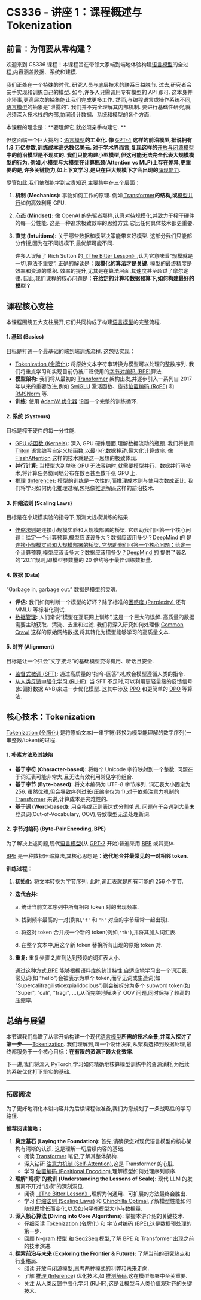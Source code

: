 # CS336 - 讲座 1：课程概述与 Tokenization
## 前言：为何要从零构建？
欢迎来到 CS336 课程！本课程旨在带领大家端到端地体验构建[语言模型](./Lecture1-Language-Models.md)的全过程,内容涵盖数据、系统和建模. 
  
我们正处在一个特殊的时代. 研究人员与底层技术的联系日益脱节. 过去,研究者会亲手实现和训练自己的模型. 如今,许多人只需调用专有模型的 API 即可. 这本身并非坏事,更高层次的抽象能让我们完成更多工作. 然而,与编程语言或操作系统不同,[语言模型](./Lecture1-Language-Models.md)的抽象是“泄露的”. 我们并不完全理解其内部机制. 要进行基础性研究,就必须深入技术栈的内部,协同设计数据、系统和模型的各个方面. 
  
本课程的理念是：**要理解它,就必须亲手构建它. **
  
但这面临一个巨大挑战：[语言模型](./Lecture1-Language-Models.md)**的工业化. 像** [GPT-4](./Lecture1-GPT-4.md) **这样的前沿模型,据说拥有 1.8 万亿参数,训练成本高达数亿美元. 对于学术界而言,复现这样的**[开放与闭源模型](./Lecture1-Open-vs-Closed-Models.md)**中的前沿模型是不现实的. 我们只能构建小型模型,但这可能无法完全代表大规模模型的行为. 例如,小模型与大模型在计算瓶颈(Attention vs MLP)上存在差异,更重要的是,许多关键能力,如上下文学习,是只在巨大规模下才会出现的**[涌现能力](./Lecture1-Emergent-Behavior.md). 
  
尽管如此,我们依然能学到宝贵知识,主要集中在三个层面：
1. **机制 (Mechanics):** 事物如何工作的原理. 例如,[Transformer](./Lecture1-Transformer.md)**的结构,或**[模型并行](./Lecture1-Model-Parallelism.md)如何高效利用 GPU. 
2. **心态 (Mindset):** 像 OpenAI 的先驱者那样,认真对待规模化,并致力于榨干硬件的每一分性能. 这是一种追求极致效率的思维方式,它比任何具体技术都更重要. 
3. **直觉 (Intuitions):** 关于哪些数据和模型决策能带来好模型. 这部分我们只能部分传授,因为在不同规模下,最优解可能不同. 
  
   许多人误解了 Rich Sutton 的[《The Bitter Lesson》](./Lecture1-The-Bitter-Lesson.md),认为它意味着“规模就是一切,算法不重要”. 正确的解读是：**规模化的算法才是关键**. 模型的最终精度是效率和资源的乘积. 效率的提升,尤其是在算法层面,其速度甚至超过了摩尔定律. 因此,我们课程的核心问题是：**在给定的计算和数据预算下,如何构建最好的模型？**
## 课程核心支柱
本课程围绕五大支柱展开,它们共同构成了构建[语言模型](./Lecture1-Language-Models.md)的完整流程. 
#### 1. 基础 (Basics)
目标是打通一个最基础的端到端训练流程. 这包括实现：
- [Tokenization (令牌化)](./Lecture1-Tokenization.md)**:** 将原始文本字符串转换为模型可以处理的整数序列. 我们将重点学习和实现目前仍被广泛使用的[字节对编码 (BPE)](./Lecture1-Byte-Pair-Encoding.md)算法. 
- **模型架构:** 我们将从最初的 [Transformer](./Lecture1-Transformer.md) 架构出发,并逐步引入一系列自 2017 年以来的重要改进,例如 [SwiGLU](./Lecture1-SwiGLU.md) 激活函数、[旋转位置编码 (RoPE)](./Lecture1-Rotary-Positional-Embeddings.md) 和 [RMSNorm](./Lecture1-RMSNorm.md) 等. 
- **训练:** 使用 [AdamW 优化器](./Lecture1-AdamW-Optimizer.md) 设置一个完整的训练循环. 
#### 2. 系统 (Systems)
目标是榨干硬件的每一分性能. 
- [GPU 核函数 (Kernels)](./Lecture1-GPU-Kernels.md)**:** 深入 GPU 硬件层面,理解数据流动的瓶颈. 我们将使用 [Triton](./Lecture1-Triton.md) 语言编写自定义核函数,以最小化数据移动,最大化计算效率. 像 [FlashAttention](./Lecture1-FlashAttention.md) 这样的技术就是这一思想的极致体现. 
- **并行计算:** 当模型大到单张 GPU 无法容纳时,就需要[模型并行](./Lecture1-Model-Parallelism.md)、数据并行等技术,将计算任务协同地分布在数百甚至数千张 GPU 上. 
- [推理 (Inference)](./Lecture1-Inference.md)**:** 模型的训练是一次性的,而推理成本则与使用次数成正比. 我们将学习如何优化推理过程,包括像[推测解码](./Lecture1-Speculative-Decoding.md)这样的前沿技术. 
#### 3. 伸缩法则 (Scaling Laws)
目标是在小规模实验的指导下,预测大规模训练的结果. 
- [伸缩法则](./Lecture1-Scaling-Laws.md)是连接小规模实验和大规模部署的桥梁. 它帮助我们回答一个核心问题：给定一个计算预算,模型应该设多大？数据应该用多少？DeepMind 的 [是连接小规模实验和大规模部署的桥梁. 它帮助我们回答一个核心问题：给定一个计算预算,模型应该设多大？数据应该用多少？DeepMind 的 ](./Lecture1-Chinchilla-Optimal.md) 提供了著名的“20:1”规则,即模型参数量的 20 倍约等于最佳训练数据量. 
#### 4. 数据 (Data)
“Garbage in, garbage out.” 数据是模型的灵魂. 
- **评估:** 我们如何判断一个模型的好坏？除了标准的[困惑度 (Perplexity)](./Lecture1-Perplexity.md),还有 MMLU 等标准化测试. 
- [数据管理](./Lecture1-Data-Curation.md)**:** 人们常说“模型在互联网上训练”,这是一个巨大的误解. 高质量的数据需要主动获取、清洗、去重和过滤. 我们将深入研究如何处理像 [Common Crawl](./Lecture1-Common-Crawl.md) 这样的原始网络数据,将其转化为模型能够学习的高质量文本. 
#### 5. 对齐 (Alignment)
目标是让一个只会“文字接龙”的基础模型变得有用、听话且安全. 
- [监督式微调 (SFT)](./Lecture1-Supervised-Fine-Tuning.md)**:** 通过高质量的“指令-回答”对,教会模型遵循人类的指令. 
- [从人类反馈中强化学习 (RLHF)](./Lecture1-RLHF.md)**:** 当 SFT 不足时,可以利用更轻量级的反馈信号(如偏好数据 A>B)来进一步优化模型. 这其中涉及 [PPO](./Lecture1-PPO.md) 和更简单的 [DPO](./Lecture1-DPO.md) 等算法. 
## 核心技术：Tokenization
[Tokenization (令牌化)](./Lecture1-Tokenization.md) 是将原始文本(一串字符)转换为模型能理解的数字序列(一串整数/token)的过程. 
#### 1. 朴素方法及其缺陷
- **基于字符 (Character-based):** 将每个 Unicode 字符映射到一个整数. 问题在于词汇表可能非常大,且无法有效利用常见字符组合. 
- **基于字节 (Byte-based):** 将文本编码为 UTF-8 字节序列. 词汇表大小固定为 256. 虽然优雅,但会导致序列过长(压缩率仅为 1),对于依赖[注意力机制](./Lecture1-Self-Attention.md)的 [Transformer](./Lecture1-Transformer.md) 来说,计算成本是灾难性的. 
- **基于词 (Word-based):** 用空格或正则表达式分割单词. 问题在于会遇到大量未登录词(Out-of-Vocabulary, OOV),导致模型无法处理新词. 
#### 2. 字节对编码 (Byte-Pair Encoding, BPE)
为了解决上述问题,现代[语言模型](./Lecture1-Language-Models.md)(从 [GPT-2](./Lecture1-GPT-4.md) 开始)普遍采用 [BPE](./Lecture1-Byte-Pair-Encoding.md) 或其变体. 
  
[BPE](./Lecture1-Byte-Pair-Encoding.md) 是一种数据压缩算法,其核心思想是：**迭代地合并最常见的一对相邻 token**. 
  
**训练过程：**
1. **初始化:** 将文本转换为字节序列. 此时,词汇表就是所有可能的 256 个字节. 
2. **迭代合并:**
  
   a. 统计当前文本序列中所有相邻 token 对的出现频率. 
  
   b. 找到频率最高的一对(例如,`'t'` 和 `'h'` 对应的字节经常一起出现). 
  
   c. 将这对 token 合并成一个新的 token(例如,`'th'`),并将其加入词汇表. 
  
   d. 在整个文本中,用这个新 token 替换所有出现的原始 token 对. 
3. **重复:** 重复步骤 2,直到达到预设的词汇表大小. 
  
   通过这种方式,[BPE](./Lecture1-Byte-Pair-Encoding.md) 能够根据语料库的统计特性,自适应地学习出一个词汇表. 常见词(如 "hello")会被表示为单个 token,而罕见词或生造词(如 "Supercalifragilisticexpialidocious")则会被拆分为多个 subword token(如 "Super", "cali", "fragi", ...),从而完美地解决了 OOV 问题,同时保持了较高的压缩率. 
## 总结与展望
本节课我们鸟瞰了从零开始构建一个现代[语言模型](./Lecture1-Language-Models.md)**所需的技术全景,并深入探讨了第一步——**[Tokenization](./Lecture1-Tokenization.md). 我们理解到,每一个设计决策,从架构选择到数据处理,最终都服务于一个核心目标：**在有限的资源下最大化效率**. 
  
下一讲,我们将深入 PyTorch,学习如何精确地核算模型训练中的资源消耗,为后续的系统优化打下坚实的基础. 
***
### 拓展阅读
为了更好地消化本讲内容并为后续课程做准备,我们为您规划了一条战略性的学习路径. 
  
**推荐阅读策略：**
1. **奠定基石 (Laying the Foundation):** 首先,请确保您对现代语言模型的核心架构有清晰的认识. 这是理解一切后续内容的基础. 
   - 阅读 [Transformer](./Lecture1-Transformer.md) 笔记,了解其整体架构. 
   - 深入钻研 [注意力机制 (Self-Attention)](./Lecture1-Self-Attention.md),这是 Transformer 的心脏. 
   - 学习 [位置编码 (Positional Encoding)](./Lecture1-Positional-Encoding.md),理解模型如何处理序列顺序. 
2. **理解“规模”的教训 (Understanding the Lessons of Scale):** 现代 LLM 的发展离不开对“规模”的深刻洞见. 
   - 阅读 [《The Bitter Lesson》](./Lecture1-The-Bitter-Lesson.md),理解为何通用、可扩展的方法最终会胜出. 
   - 学习 [伸缩法则 (Scaling Laws)](./Lecture1-Scaling-Laws.md) 和 [Chinchilla Optimal](./Lecture1-Chinchilla-Optimal.md),了解模型性能如何随规模增长而变化,以及如何平衡模型大小与数据量. 
3. **深入核心算法 (Diving into Core Algorithms):** 掌握本讲介绍的关键技术. 
   - 仔细阅读 [Tokenization (令牌化)](./Lecture1-Tokenization.md) 和 [字节对编码 (BPE)](./Lecture1-Byte-Pair-Encoding.md),这是数据预处理的第一步. 
   - 回顾 [N-gram 模型](./Lecture1-N-gram-%E6%A8%A1%E5%9E%8B.md) 和 [Seq2Seq 模型](./Lecture1-Seq2Seq-%E6%A8%A1%E5%9E%8B.md),了解 BPE 和 Transformer 出现之前的技术演进. 
4. **探索前沿与未来 (Exploring the Frontier & Future):** 了解当前的研究热点和行业格局. 
   - 阅读 [开放与闭源模型](./Lecture1-Open-vs-Closed-Models.md),思考两种模式的利弊和未来走向. 
   - 了解 [推理 (Inference)](./Lecture1-Inference.md) 优化技术,如 [推测解码](./Lecture1-Speculative-Decoding.md),这在模型部署中至关重要. 
   - 关注 [从人类反馈中强化学习 (RLHF)](./Lecture1-RLHF.md),这是让模型与人类价值观对齐的关键技术. 
